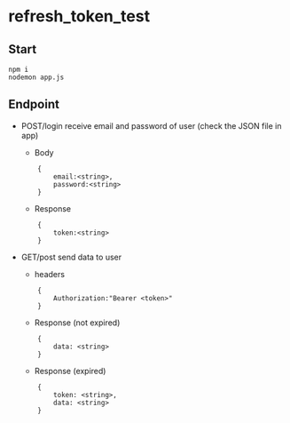 refresh_token_test
==================

## Start
    npm i
    nodemon app.js

## Endpoint
- POST/login
    receive email and password of user (check the JSON file in app)

    - Body
    ```
        {
            email:<string>,
            password:<string>
        }
    ```
    - Response
    ```
        {
            token:<string>
        }
    ```

- GET/post
    send data to user

    - headers
    ```
        {
            Authorization:"Bearer <token>"
        }
    ```
    - Response (not expired)
    ```
        {
            data: <string>
        }
    ```
    - Response (expired)
    ```
        {
            token: <string>,
            data: <string>
        }
    ```
